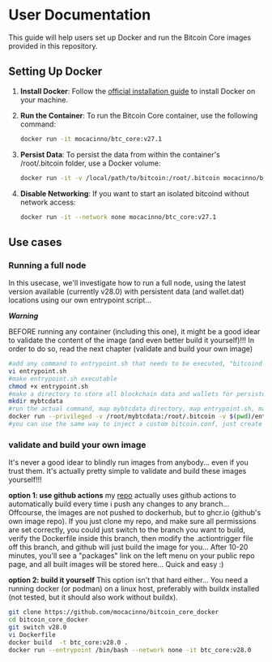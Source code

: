 # User Documentation

This guide will help users set up Docker and run the Bitcoin Core images provided in this repository.

## Setting Up Docker

1. **Install Docker**:
   Follow the [official installation guide](https://docs.docker.com/get-docker/) to install Docker on your machine.

2. **Run the Container**:
   To run the Bitcoin Core container, use the following command:

   ```bash
   docker run -it mocacinno/btc_core:v27.1
   ```

3. **Persist Data**:
    To persist the data from within the container's /root/.bitcoin folder, use a Docker volume:

    ```bash
    docker run -it -v /local/path/to/bitcoin:/root/.bitcoin mocacinno/btc_core:v27.1
    ```

4. **Disable Networking**:
    If you want to start an isolated bitcoind without network access:

    ```bash
    docker run -it --network none mocacinno/btc_core:v27.1
    ```

## Use cases

### **Running a full node**

   In this usecase, we'll investigate how to run a full node, using the latest version available (currently v28.0) with persistent data (and wallet.dat) locations using our own entrypoint script...

   ***Warning***

   BEFORE running any container (including this one), it might be a good idear to validate the content of the image (and even better build it yourself)!!! In order to do so, read the next chapter (validate and build your own image)

   ```bash
   #add any command to entrypoint.sh that needs to be executed, "bitcoind -daemon &" is usually a good starting point. I use vi here, but you can use any editor you like
   vi entrypoint.sh
   #make entrypoint.sh executable
   chmod +x entrypoint.sh
   #make a directory to store all blockchain data and wallets for persistence
   mkdir mybtcdata
   #run the actual command, map mybtcdata directory, map entrypoint.sh, make sure entrypoint.sh is used as en entrypoint and make sure you start detached
   docker run --privileged -v /root/mybtcdata:/root/.bitcoin -v $(pwd)/entrypoint.sh:/entrypoint.sh --entrypoint /entrypoint.sh -d  mocacinno/btc_core:v28.0 
   #you can use the same way to inject a custom bitcoin.conf, just create one locally and add "-v $(pwd)/bitcoin.conf:/root/.bitcoin/bitcoin.conf" to the docker command
   ```

   <link rel="stylesheet" href="https://mocacinno.com/asciinema-player.css">
   <div id="fullnode"></div>
   <script src="https://mocacinno.com/asciinema-player.min.js"></script>
   <script>
      AsciinemaPlayer.create('casts/fullnode.cast', document.getElementById('fullnode'));
   </script>

### **validate and build your own image**

   It's never a good idear to blindly run images from anybody... even if you trust them. It's actually pretty simple to validate and build these images yourself!!!

   **option 1: use github actions**
   my [repo](https://github.com/mocacinno/bitcoin_core_docker) actually uses github actions to automatically build every time i push any changes to any branch... Offcourse, the images are not pushed to dockerhub, but to ghcr.io (github's own image repo). If you just clone my repo, and make sure all permissions are set correctly, you could just switch to the branch you want to build, verify the Dockerfile inside this branch, then modify the .actiontrigger file off this branch, and github will just build the image for you... After 10-20 minutes, you'll see a "packages" link on the left menu on your public repo page, and all built images will be stored here... Quick and easy :)

   **option 2: build it yourself**
   This option isn't that hard either... You need a running docker (or podman) on a linux host, preferably with buildx installed (not tested, but it should also work without buildx).

   ```bash
   git clone https://github.com/mocacinno/bitcoin_core_docker
   cd bitcoin_core_docker
   git switch v28.0
   vi Dockerfile
   docker build  -t btc_core:v28.0 .
   docker run --entrypoint /bin/bash --network none -it btc_core:v28.0
   ```

   <div id="build_image"></div>
   <script>
      AsciinemaPlayer.create('casts/build_image.cast', document.getElementById('build_image'));
   </script>
